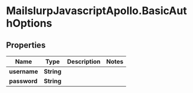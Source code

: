 # MailslurpJavascriptApollo.BasicAuthOptions

## Properties

Name | Type | Description | Notes
------------ | ------------- | ------------- | -------------
**username** | **String** |  | 
**password** | **String** |  | 


